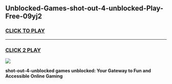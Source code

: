 
## Unblocked-Games-shot-out-4-unblocked-Play-Free-09yj2
<h3>
<a href="https://premium76.site?title=shot-out-4-unblocked&ref=12A">CLICK TO PLAY</a></h3>
<hr>

<h3>
<a href="https://premium76.site?title=shot-out-4-unblocked&ref=12A">CLICK 2 PLAY</a>
  
</h3>

<a href="https://premium76.site?title=shot-out-4-unblocked&ref=12A"><img src="https://clearcache.store/games.png"></a>


**shot-out-4-unblocked games unblocked: Your Gateway to Fun and Accessible Online Gaming**
